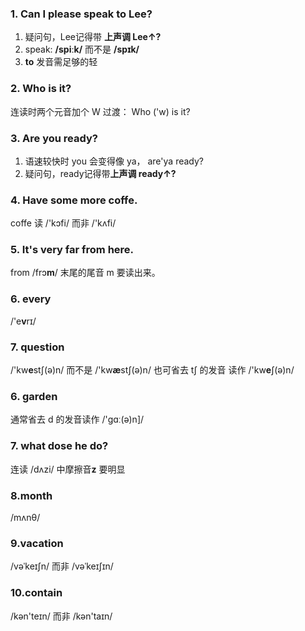 ### 1. Can I please speak to Lee?
1. 疑问句，Lee记得带 **上声调 Lee↑?**
2. speak:  **/spiːk/**  而不是  **/spɪk/**
3. **to** 发音需足够的轻

### 2. Who is it?
连读时两个元音加个 W 过渡： Who ('w) is it?

### 3. Are you ready?
1. 语速较快时 you 会变得像 ya， are'ya ready?
2. 疑问句，ready记得带**上声调 ready↑?**

### 4. Have some more coffe.
coffe 读 /'kɔfi/ 而非 /'kʌfi/

### 5. It's very far from here.
from /frɔ**m**/ 末尾的尾音 m 要读出来。

### 6. every
/'e**v**rɪ/

### 7. question
/'kw**e**stʃ(ə)n/ 而不是 /'kw**æ**stʃ(ə)n/
也可省去 tʃ 的发音 读作  /'kw**e**ʃ(ə)n/

### 6. garden
通常省去 d 的发音读作 /'gɑː(ə)n]/

### 7. what dose he do?
连读 /dʌzi/  中摩擦音**z** 要明显

### 8.month
/mʌnθ/ 

### 9.vacation
/vəˈkeɪʃn/ 而非 /vəˈkeɪʃɪn/

### 10.contain
/kən'teɪn/ 而非 /kən'taɪn/
